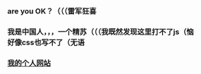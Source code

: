 ### <p Style=“font-size:100px”>are you OK？（（（雷军狂喜</p>
### <p Style=“font-size:100px”>我是中国人，，，一个精苏（（（我既然发现这里打不了js（恼<br>好像css也写不了（无语</p>
### [我的个人网站](https://doglun.ml)
